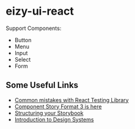 # eizy-ui-react
Support Components:
- Button
- Menu
- Input
- Select
- Form


## Some Useful Links
+ [Common mistakes with React Testing Library](https://kentcdodds.com/blog/common-mistakes-with-react-testing-library)
+ [Component Story Format 3 is here](https://storybook.js.org/blog/storybook-csf3-is-here/)
+ [Structuring your Storybook](https://storybook.js.org/blog/structuring-your-storybook/)
+ [Introduction to Design Systems](https://fem-design-systems.netlify.app/)